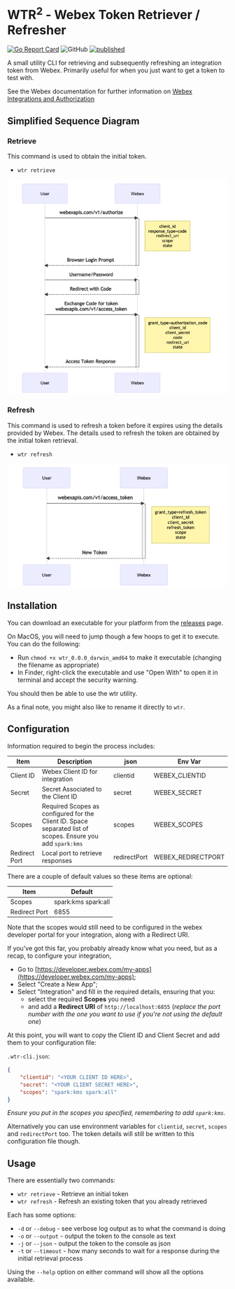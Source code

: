 # WTR<sup>2</sup> - Webex Token Retriever / Refresher

<!-- [![Status](https://img.shields.io/badge/status-wip-yellow)](https://github.com/darrenparkinson/wtr) -->
[![Go Report Card](https://goreportcard.com/badge/github.com/darrenparkinson/wtr)](https://goreportcard.com/report/github.com/darrenparkinson/wtr)  ![GitHub](https://img.shields.io/github/license/darrenparkinson/wtr) [![published](https://static.production.devnetcloud.com/codeexchange/assets/images/devnet-published.svg)](https://developer.cisco.com/codeexchange/github/repo/darrenparkinson/wtr)
<!-- [![GoDoc](https://godoc.org/github.com/darrenparkinson/wtr?status.svg)](https://godoc.org/github.com/darrenparkinson/wtr)  -->
<!-- ![GitHub All Releases](https://img.shields.io/github/downloads/darrenparkinson/wtr/total) -->


A small utility CLI for retrieving and subsequently refreshing an integration token from Webex.  Primarily useful for when you just want to get a token to test with.

See the Webex documentation for further information on [Webex Integrations and Authorization](https://developer.webex.com/docs/integrations)

## Simplified Sequence Diagram

### Retrieve

This command is used to obtain the initial token.

* `wtr retrieve`

![Retrieve Diagram](images/retrieve-sequence-diagram.png "Retrieve Sequence Diagram")

### Refresh

This command is used to refresh a token before it expires using the details provided by Webex.  The details used to refresh the token are obtained by the initial token retrieval.

* `wtr refresh`

![Refresh Diagram](images/refresh-sequence-diagram.png "Refresh Sequence Diagram")

## Installation

You can download an executable for your platform from the [releases](https://github.com/darrenparkinson/wtr/releases) page.

On MacOS, you will need to jump though a few hoops to get it to execute.  You can do the following:

* Run `chmod +x wtr_0.0.0_darwin_amd64` to make it executable (changing the filename as appropriate)
* In Finder, right-click the executable and use "Open With" to open it in terminal and accept the security warning.

You should then be able to use the wtr utility.

As a final note, you might also like to rename it directly to `wtr`.

## Configuration

Information required to begin the process includes:

| Item          | Description                                                                                                  | json         | Env Var            |
|---------------|--------------------------------------------------------------------------------------------------------------|--------------|--------------------|
| Client ID     | Webex Client ID for integration                                                                              | clientid        | WEBEX_CLIENTID        |
| Secret        | Secret Associated to the Client ID                                                                           | secret       | WEBEX_SECRET       |
| Scopes        | Required Scopes as configured for the Client ID.  Space separated list of scopes.  Ensure you add `spark:kms` | scopes       | WEBEX_SCOPES       |
| Redirect Port | Local port to retrieve responses                                                                             | redirectPort | WEBEX_REDIRECTPORT |

There are a couple of default values so these items are optional:

| Item          | Default             |
|---------------|---------------------|
| Scopes        | spark:kms spark:all |
| Redirect Port | 6855                |

Note that the scopes would still need to be configured in the webex developer portal for your integration, along with a Redirect URI.

If you've got this far, you probably already know what you need, but as a recap, to configure your integration, 
* Go to [https://developer.webex.com/my-apps](https://developer.webex.com/my-apps);
* Select "Create a New App";
* Select "Integration" and fill in the required details, ensuring that you:
  * select the required **Scopes** you need 
  * and add a **Redirect URI** of `http://localhost:6855` (*replace the port number with the one you want to use if you're not using the default one*)

At this point, you will want to copy the Client ID and Client Secret and add them to your configuration file:

`.wtr-cli.json`:
```json
{
    "clientid": "<YOUR CLIENT ID HERE>",
    "secret": "<YOUR CLIENT SECRET HERE>",
    "scopes": "spark:kms spark:all"
}
```

*Ensure you put in the scopes you specified, remembering to add `spark:kms`.*

Alternatively you can use environment variables for `clientid`, `secret`, `scopes` and `redirectPort` too.  The token details will still be written to this configuration file though.

## Usage

There are essentially two commands:

* `wtr retrieve` - Retrieve an initial token
* `wtr refresh` - Refresh an existing token that you already retrieved

Each has some options:

* `-d` or `--debug` - see verbose log output as to what the command is doing
* `-o` or `--output` - output the token to the console as text
* `-j` or `--json` - output the token to the console as json 
* `-t` or `--timeout` - how many seconds to wait for a response during the initial retrieval process

Using the `--help` option on either command will show all the options available.

